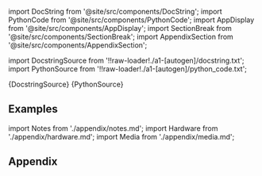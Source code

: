 
[//]: # (Custom component imports)

import DocString from '@site/src/components/DocString';
import PythonCode from '@site/src/components/PythonCode';
import AppDisplay from '@site/src/components/AppDisplay';
import SectionBreak from '@site/src/components/SectionBreak';
import AppendixSection from '@site/src/components/AppendixSection';

[//]: # (Docstring)

import DocstringSource from '!!raw-loader!./a1-[autogen]/docstring.txt';
import PythonSource from '!!raw-loader!./a1-[autogen]/python_code.txt';

<DocString>{DocstringSource}</DocString>
<PythonCode GLink='GENERATORS/SIMULATIONS/POPULATE/POPULATE.py'>{PythonSource}</PythonCode>

<SectionBreak />

    

[//]: # (Examples)

## Examples

<AppDisplay 
  GLink='GENERATORS/SIMULATIONS/POPULATE'
  nodeLabel='POPULATE'>
</AppDisplay>

<SectionBreak />

    

[//]: # (Appendix)

import Notes from './appendix/notes.md';
import Hardware from './appendix/hardware.md';
import Media from './appendix/media.md';

## Appendix

<AppendixSection index={0} folderPath='nodes/GENERATORS/SIMULATIONS/POPULATE/appendix/'><Notes /></AppendixSection>
<AppendixSection index={1} folderPath='nodes/GENERATORS/SIMULATIONS/POPULATE/appendix/'><Hardware /></AppendixSection>
<AppendixSection index={2} folderPath='nodes/GENERATORS/SIMULATIONS/POPULATE/appendix/'><Media /></AppendixSection>


